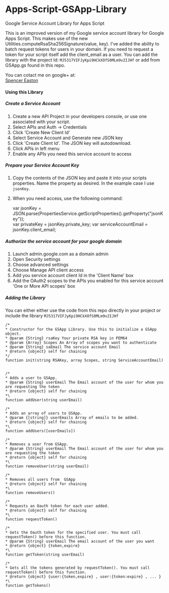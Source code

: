 # Apps-Script-GSApp-Library
Google Service Account Library for Apps Script

This is an improved version of my Google service account library for Google Apps Script. This makes use of the new Utilities.computeRsaSha256Signature(value, key).  I've added the ability to batch request tokens for users in your domain. If you need to request a token for your script itself add the client_email as a user.  You can add the library with the project Id: `MJ5317VIFJyKpi9HCkXOfS0MLm9v2IJHf` or add from GSApp.gs found in this repo. 

You can cotact me on google+ at:  
[Spencer Easton](https://plus.google.com/+SpencerEastonCCS)  

#### Using this Library  
##### Create a Service Account
1) Create a new API Project in your developers console, or use one associated with your script.   
2) Select APIs and Auth -> Credentials  
3) Click 'Create New Client Id'  
4) Select Service Account and Generate new JSON key  
5) Click 'Create Client Id'. The JSON key will autodownload.  
6) Click APIs in left menu  
7) Enable any APIs you need this service account to access  

##### Prepare your Service Account Key  
1) Copy the contents of the JSON key and paste it into your scripts properties. Name the property as desired. In the example case I use `jsonKey`.    
2) When you need access, use the following command:  

    var jsonKey = JSON.parse(PropertiesService.getScriptProperties().getProperty("jsonKey"));  
    var privateKey = jsonKey.private_key;
    var serviceAccountEmail = jsonKey.client_email; 


  
##### Authorize the service account for your google domain  
 1) Launch admin.google.com as a domain admin  
 2) Open Security settings  
 3) Choose advanced settings  
 4) Choose Manage API client access  
 5) Add you service account client Id in the 'Client Name' box  
 6) Add the OAuth2 scopes to the APIs you enabled for this service account 'One or More API scopes' box  
   
   
##### Adding the Library  
You can either either use the code from this repo directly in your project or include the library `MJ5317VIFJyKpi9HCkXOfS0MLm9v2IJHf`
  
    
    /*  
    * Constructor for the GSApp Library. Use this to initialize a GSApp object.   
    * @param {String} rsaKey Your private RSA key in PEM64  
    * @param {Array} Scopes An Array of scopes you want to authenticate    
    * @param {String} saEmail The service account Email  
    * @return {object} self for chaining  
    */  
    function init(string RSAKey, array Scopes, string ServiceAccountEmail)   
    
      
    /*  
    * Adds a user to GSApp.  
    * @param {String} userEmail The Email account of the user for whom you are requesting the token  
    * @return {object} self for chaining  
    *\  
    function addUser(string userEmail)   
    
    /*  
    * Adds an array of users to GSApp.  
    * @param {[string]} userEmails Array of emails to be added.  
    * @return {object} self for chaining  
    *\  
    function addUsers([userEmails])
    
    /*  
    * Removes a user from GSApp.    
    * @param {String} userEmail The Email account of the user for whom you are requesting the token  
    * @return {object} self for chaining  
    *\  
    function removeUser(string userEmail)   
    
    /*  
    * Removes all users from  GSApp
    * @return {object} self for chaining  
    *\  
    function removeUsers()   
    
    /*  
    * Requests an Oauth token for each user added.
    * @return {object} self for chaining  
    *\  
    function requestToken()   
      
    /*  
    * Gets the Oauth token for the specified user. You must call requestToken() before this function.  
    * @param {String} userEmail The email account of the user you want  
    * @return {object} {token,expire}  
    *\  
    function getToken(string userEmail)  
      
    /*  
    * Gets all the tokens generated by requestToken(). You must call requestToken() before this function.  
    * @return {object} {user:{token,expire} , user:{token:expire} , ... }   
    *\  
    function getTokens()  
  
  
